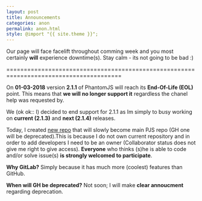 ```yaml
---
layout: post
title: Announcements
categories: anon
permalink: anon.html
style: @import "{{ site.theme }}"; 
---
```

Our page will face facelift throughout comming week and you most certainly __will__ experience downtime(s). Stay calm - its not going to be bad :)

=======================================================================================

On __01-03-2018__ version __2.1.1__ of PhantomJS will reach its **End-Of-Life (EOL)** point. This means that **we will no longer support it** regardless the chanel help was requested by.

We (ok ok:: I) decided to end support for 2.1.1 as Im simply to busy working on **current (2.1.3)** and **next (2.1.4)** releases.

Today, I created [new repo](https://gitlab.com/pixiuPL/phantomjs) that will slowly become main PJS repo (GH one will be deprecated).This is because I do not own current repository and in order to add developers I need to be an owner (Collaborator status does not give me right to give access). __Everyone__ who thinks (s)he is able to code and/or solve issue(s) __is strongly welcomed to participate__.

__Why GitLab?__
Simply because it has much more (coolest) features than GitHub.

__When will GH be deprecated?__
Not soon; I will make **clear annoucment** regarding deprecation.